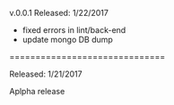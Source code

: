 v.0.0.1
Released: 1/22/2017

- fixed errors in lint/back-end
- update mongo DB dump

==============================

Released: 1/21/2017

Aplpha release